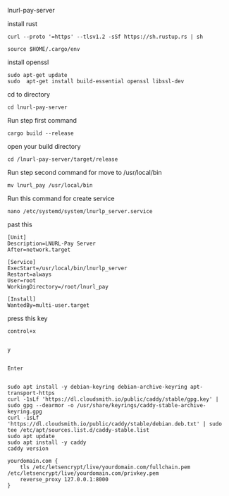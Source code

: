 lnurl-pay-server

install rust

```
curl --proto '=https' --tlsv1.2 -sSf https://sh.rustup.rs | sh
```
```
source $HOME/.cargo/env
```
install openssl
```
sudo apt-get update
sudo  apt-get install build-essential openssl libssl-dev

```
cd to directory
```
cd lnurl-pay-server
```

Run step first command

```
cargo build --release

```
open your build directory
```
cd /lnurl-pay-server/target/release
```
Run step second command for move to /usr/local/bin

```
mv lnurl_pay /usr/local/bin

```


Run this command for create service
```
nano /etc/systemd/system/lnurlp_server.service
```
past this 

```
[Unit]
Description=LNURL-Pay Server
After=network.target

[Service]
ExecStart=/usr/local/bin/lnurlp_server
Restart=always
User=root
WorkingDirectory=/root/lnurl_pay

[Install]
WantedBy=multi-user.target
```





press this key 
```
control+x


y


Enter


```

```
sudo apt install -y debian-keyring debian-archive-keyring apt-transport-https
curl -1sLf 'https://dl.cloudsmith.io/public/caddy/stable/gpg.key' | sudo gpg --dearmor -o /usr/share/keyrings/caddy-stable-archive-keyring.gpg
curl -1sLf 'https://dl.cloudsmith.io/public/caddy/stable/debian.deb.txt' | sudo tee /etc/apt/sources.list.d/caddy-stable.list
sudo apt update
sudo apt install -y caddy
caddy version
```

```
yourdomain.com {
    tls /etc/letsencrypt/live/yourdomain.com/fullchain.pem /etc/letsencrypt/live/yourdomain.com/privkey.pem
    reverse_proxy 127.0.0.1:8000
}
```
